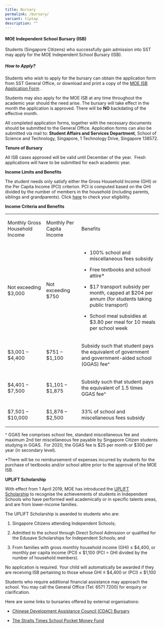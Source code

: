```yaml
---
title: Bursary
permalink: /bursary/
variant: tiptap
description: ""
---
```

<h4>MOE Independent School Bursary (ISB)</h4>
<p>Students (Singapore Citizens) who successfully gain admission into SST
may apply for the MOE Independent School Bursary (ISB).</p>
<h5><strong>How to Apply?</strong></h5>
<p>Students who wish to apply for the bursary can obtain the application
form from SST General Office, or download and print a copy of the <a href="https://www.sst.edu.sg/files/MOE_ISB_Application_Form_2024.pdf" rel="noopener noreferrer nofollow" target="_blank"><u>MOE ISB Application Form</u></a> .</p>
<p>Students may also apply for the MOE ISB at any time throughout the academic
year should the need arise. The bursary will take effect in the month the
application is approved. There will be&nbsp;<strong>NO</strong>&nbsp;backdating
of the effective month.</p>
<p>All completed application forms, together with the necessary documents
should be submitted to the General Office. Application forms can also be
submitted via mail to:&nbsp;<strong>Student Affairs and Services Department</strong>,&nbsp;School
of Science and Technology, Singapore, 1 Technology Drive, Singapore 138572.</p>
<p><strong>Tenure of Bursary</strong>
</p>
<p>All ISB cases approved will be valid until December of the year. &nbsp;Fresh
applications will have to be submitted for each academic year.</p>
<p><strong>Income Limits and Benefits</strong>
</p>
<p>The student needs only satisfy either the Gross Household Income (GHI)
or the Per Capita Income (PCI) criterion. PCI is computed based on the
GHI divided by the number of members in the household (including parents,
siblings and grandparents). Click&nbsp;<a href="https://www.moe.gov.sg/financial-matters/financial-assistance" rel="noopener noreferrer nofollow" target="_blank"><u>here</u></a>&nbsp;to
check your eligibility.</p>
<p><strong>Income Criteria and Benefits</strong>&nbsp;</p>
<table style="minWidth: 75px">
<colgroup>
<col>
<col>
<col>
</colgroup>
<tbody>
<tr>
<td rowspan="1" colspan="1">
<p>Monthly Gross Household Income</p>
</td>
<td rowspan="1" colspan="1">
<p>Monthly Per Capita Income</p>
</td>
<td rowspan="1" colspan="1">
<p>Benefits</p>
</td>
</tr>
<tr>
<td rowspan="1" colspan="1">
<p>Not exceeding $3,000</p>
</td>
<td rowspan="1" colspan="1">
<p>Not exceeding $750</p>
</td>
<td rowspan="1" colspan="1">
<ul data-tight="true" class="tight">
<li>
<p>100% school and miscellaneous fees subsidy</p>
</li>
<li>
<p>Free textbooks and school attire*</p>
</li>
<li>
<p>$17 transport subsidy per month, capped at $204 per annum (for students
taking public transport)</p>
</li>
<li>
<p>School meal subsidies at $3.80 per meal for 10 meals per school week</p>
</li>
</ul>
</td>
</tr>
<tr>
<td rowspan="1" colspan="1">
<p>$3,001 – $4,400</p>
</td>
<td rowspan="1" colspan="1">
<p>$751 – $1,100</p>
</td>
<td rowspan="1" colspan="1">
<p>Subsidy such that student pays the equivalent of government and government-aided
school (GGAS) fee^</p>
</td>
</tr>
<tr>
<td rowspan="1" colspan="1">
<p>$4,401 – $7,500</p>
</td>
<td rowspan="1" colspan="1">
<p>$1,101 – $1,875</p>
</td>
<td rowspan="1" colspan="1">
<p>Subsidy such that student pays the equivalent of 1.5 times GGAS fee^</p>
</td>
</tr>
<tr>
<td rowspan="1" colspan="1">
<p>$7,501 – $10,000</p>
</td>
<td rowspan="1" colspan="1">
<p>$1,876 – $2,500</p>
</td>
<td rowspan="1" colspan="1">
<p>33% of school and miscellaneous fees subsidy</p>
</td>
</tr>
</tbody>
</table>
<p>^ GGAS fee comprises school fee, standard miscellaneous fee and maximum
2nd tier miscellaneous fee payable by Singapore Citizen students studying
in GGAS. &nbsp;For 2020, the GGAS fee is $25 per month or $300 per year
(in secondary level).</p>
<p>*There will be no reimbursement of expenses incurred by students for the
purchase of textbooks and/or school attire prior to the approval of the
MOE ISB.</p>
<p><strong>UPLIFT Scholarship</strong>
</p>
<p>With effect from 1 April 2019, MOE has introduced the&nbsp;<a href="https://www.moe.gov.sg/financial-matters/awards-scholarships/uplift-scholarships" rel="noopener noreferrer nofollow" target="_blank"><u>UPLIFT Scholarship</u></a>&nbsp;to
recognise the achievements of students in Independent Schools who have
performed well academically or in specific talents areas, and are from
lower-income families.</p>
<p>The UPLIFT Scholarship is awarded to students who are:</p>
<ol data-tight="true" class="tight">
<li>
<p>Singapore Citizens attending Independent Schools;</p>
</li>
<li>
<p>Admitted to the school through Direct School Admission or qualified for
the Edusave Scholarships for Independent Schools; and</p>
</li>
<li>
<p>From families with gross monthly household income (GHI) ≤ $4,400, or monthly
per capita income (PCI) ≤ $1,100 (PCI = GHI divided by the number of household
members).</p>
</li>
</ol>
<p>No application is required. Your child will automatically be awarded if
they are receiving ISB pertaining to those whose GHI ≤ $4,400 or (PCI)
≤ $1,100</p>
<p>Students who require additional financial assistance may approach the
school. You may call the General Office (Tel: 6571 7200) for enquiry or
clarification.</p>
<p>Here are some links to bursaries offered by external organisations:</p>
<ul data-tight="true" class="tight">
<li>
<p><a href="https://www.cdac.org.sg/developing-students/assistance-support/cdac-sfcca-bursary/" rel="noopener noreferrer nofollow" target="_blank"><u>Chinese Development Assistance Council (CDAC) Bursary</u></a>
</p>
</li>
<li>
<p><a href="https://www.spmf.org.sg/howtoapply" rel="noopener noreferrer nofollow" target="_blank"><u>The Straits Times School Pocket Money Fund</u></a>
</p>
</li>
</ul>
<p></p>